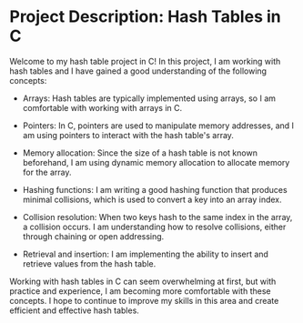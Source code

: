 # Project Description: Hash Tables in C

Welcome to my hash table project in C! In this project, I am working with hash tables and I have gained a good understanding of the following concepts:

- Arrays: Hash tables are typically implemented using arrays, so I am comfortable with working with arrays in C.

- Pointers: In C, pointers are used to manipulate memory addresses, and I am using pointers to interact with the hash table's array.

- Memory allocation: Since the size of a hash table is not known beforehand, I am using dynamic memory allocation to allocate memory for the array.

- Hashing functions: I am writing a good hashing function that produces minimal collisions, which is used to convert a key into an array index.

- Collision resolution: When two keys hash to the same index in the array, a collision occurs. I am understanding how to resolve collisions, either through chaining or open addressing.

- Retrieval and insertion: I am implementing the ability to insert and retrieve values from the hash table.

Working with hash tables in C can seem overwhelming at first, but with practice and experience, I am becoming more comfortable with these concepts. I hope to continue to improve my skills in this area and create efficient and effective hash tables.

